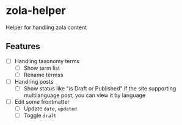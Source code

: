# zola-helper
Helper for handling zola content


## Features
- [ ] Handling taxonomy terms
    - [ ] Show term list
    - [ ] Rename termss
- [ ] Handring posts
    - [ ] Show status
        like "is Draft or Published"
        if the site supporting multilanguage post, you can view it by language
- [ ] Edit some frontmatter
    - [ ] Update `date`, `updated`
    - [ ] Toggle `draft` 